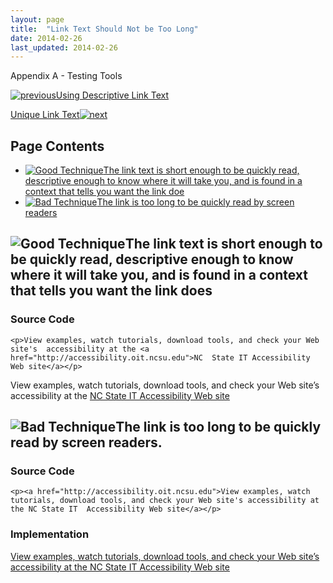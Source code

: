 ```yaml
---
layout: page
title:  "Link Text Should Not be Too Long"
date: 2014-02-26
last_updated: 2014-02-26
---
```


Appendix A - Testing Tools

[![previous](images/left-arrow.png)Using Descriptive Link Text](http://accessibility.oit.ncsu.edu/training/accessibility-handbook/link-text-descriptive-target.html)

[Unique Link Text![next](images/right-arrow.png)](http://accessibility.oit.ncsu.edu/training/accessibility-handbook/link-text-unique.html)

Page Contents
-------------

-   [![Good Technique](images/checkmark-small.png "Good Technique")The link text is short enough to be quickly read, descriptive enough to know where it will take you, and is found in a context that tells you want the link doe](#1)
-   [![Bad Technique](images/x-small.png "Bad Technique")The link is too long to be quickly read by screen readers](#2)

![Good Technique](images/checkmark-small.png "Good Technique")The link text is short enough to be quickly read, descriptive enough to know where it will take you, and is found in a context that tells you want the link does
------------------------------------------------------------------------------------------------------------------------------------------------------------------------------------------------------------------------------

### Source Code

```
<p>View examples, watch tutorials, download tools, and check your Web site's  accessibility at the <a href="http://accessibility.oit.ncsu.edu">NC  State IT Accessibility Web site</a></p>
```

View examples, watch tutorials, download tools, and check your Web site’s accessibility at the [NC State IT Accessibility Web site](http://accessibility.oit.ncsu.edu)

![Bad Technique](images/x-small.png "Bad Technique")The link is too long to be quickly read by screen readers.
--------------------------------------------------------------------------------------------------------------

### Source Code

```
<p><a href="http://accessibility.oit.ncsu.edu">View examples, watch tutorials, download tools, and check your Web site's accessibility at the NC State IT  Accessibility Web site</a></p>
```

### Implementation

[View examples, watch tutorials, download tools, and check your Web site’s accessibility at the NC State IT Accessibility Web site](http://accessibility.oit.ncsu.edu)
